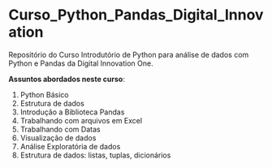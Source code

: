 # Curso_Python_Pandas_Digital_Innovation
 Repositório do Curso Introdutório de Python para análise de dados com Python e Pandas da Digital Innovation One.
 
 **Assuntos abordados neste curso**:
 1. Python Básico
 1. Estrutura de dados
 1. Introdução a Biblioteca Pandas
 1. Trabalhando com arquivos em Excel
 1. Trabalhando com Datas
 1. Visualização de dados
 1. Análise Exploratória de dados
 1. Estrutura de dados: listas, tuplas, dicionários
